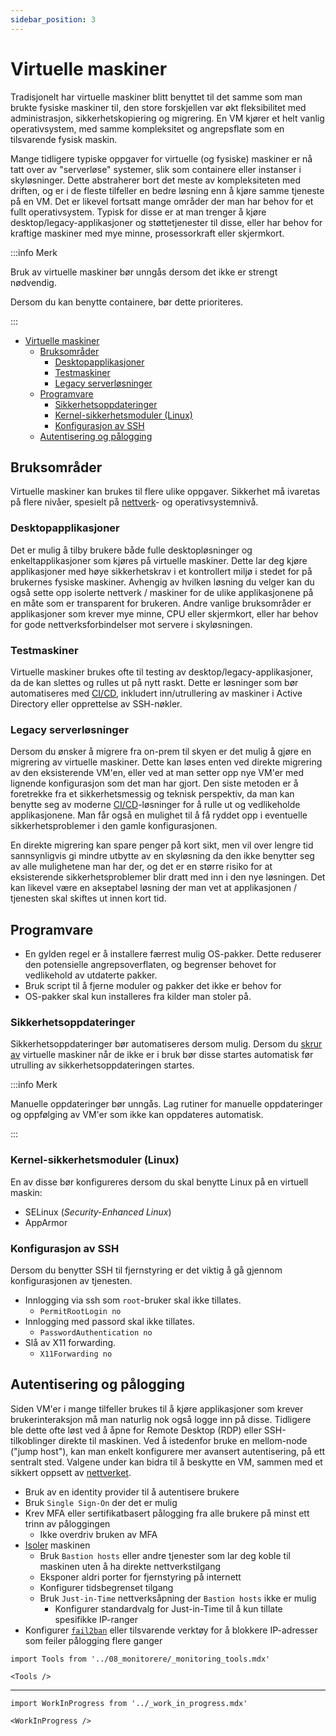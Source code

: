 ```yaml
---
sidebar_position: 3
---
```


# Virtuelle maskiner

Tradisjonelt har virtuelle maskiner blitt benyttet til det samme som man brukte fysiske maskiner til, den store forskjellen var økt fleksibilitet med administrasjon, sikkerhetskopiering og migrering. En VM kjører et helt vanlig operativsystem, med samme kompleksitet og angrepsflate som en tilsvarende fysisk maskin.

Mange tidligere typiske oppgaver for virtuelle (og fysiske) maskiner er nå tatt over av "serverløse" systemer, slik som containere eller instanser i skyløsninger. Dette abstraherer bort det meste av kompleksiteten med driften, og er i de fleste tilfeller en bedre løsning enn å kjøre samme tjeneste på en VM. Det er likevel fortsatt mange områder der man har behov for et fullt operativsystem. Typisk for disse er at man trenger å kjøre desktop/legacy-applikasjoner og støttetjenester til disse, eller har behov for kraftige maskiner med mye minne, prosessorkraft eller skjermkort.

:::info Merk

Bruk av virtuelle maskiner bør unngås dersom det ikke er strengt nødvendig.

Dersom du kan benytte containere, bør dette prioriteres.

:::

- [Virtuelle maskiner](#virtuelle-maskiner)
  - [Bruksområder](#bruksområder)
    - [Desktopapplikasjoner](#desktopapplikasjoner)
    - [Testmaskiner](#testmaskiner)
    - [Legacy serverløsninger](#legacy-serverløsninger)
  - [Programvare](#programvare)
    - [Sikkerhetsoppdateringer](#sikkerhetsoppdateringer)
    - [Kernel-sikkerhetsmoduler (Linux)](#kernel-sikkerhetsmoduler-linux)
    - [Konfigurasjon av SSH](#konfigurasjon-av-ssh)
  - [Autentisering og pålogging](#autentisering-og-pålogging)

## Bruksområder

Virtuelle maskiner kan brukes til flere ulike oppgaver. Sikkerhet må ivaretas på flere nivåer, spesielt på [nettverk](../07_drifte/02_network.md)- og operativsystemnivå.

### Desktopapplikasjoner

Det er mulig å tilby brukere både fulle desktopløsninger og enkeltapplikasjoner som kjøres på virtuelle maskiner. Dette lar deg kjøre applikasjoner med høye sikkerhetskrav i et kontrollert miljø i stedet for på brukernes fysiske maskiner. Avhengig av hvilken løsning du velger kan du også sette opp isolerte nettverk / maskiner for de ulike applikasjonene på en måte som er transparent for brukeren. Andre vanlige bruksområder er applikasjoner som krever mye minne, CPU eller skjermkort, eller har behov for gode nettverksforbindelser mot servere i skyløsningen.

### Testmaskiner

Virtuelle maskiner brukes ofte til testing av desktop/legacy-applikasjoner, da de kan slettes og rulles ut på nytt raskt. Dette er løsninger som bør automatiseres med [CI/CD](../03_bygge/bruk-av-ci-cd.md), inkludert inn/utrullering av maskiner i Active Directory eller opprettelse av SSH-nøkler.

### Legacy serverløsninger

Dersom du ønsker å migrere fra on-prem til skyen er det mulig å gjøre en migrering av virtuelle maskiner. Dette kan løses enten ved direkte migrering av den eksisterende VM'en, eller ved at man setter opp nye VM'er med lignende konfigurasjon som det man har gjort. Den siste metoden er å foretrekke fra et sikkerhetsmessig og teknisk perspektiv, da man kan benytte seg av moderne [CI/CD](../03_bygge/bruk-av-ci-cd.md)-løsninger for å rulle ut og vedlikeholde applikasjonene. Man får også en mulighet til å få ryddet opp i eventuelle sikkerhetsproblemer i den gamle konfigurasjonen.

En direkte migrering kan spare penger på kort sikt, men vil over lengre tid sannsynligvis gi mindre utbytte av en skyløsning da den ikke benytter seg av alle mulighetene man har der, og det er en større risiko for at eksisterende sikkerhetsproblemer blir dratt med inn i den nye løsningen. Det kan likevel være en akseptabel løsning der man vet at applikasjonen / tjenesten skal skiftes ut innen kort tid.

## Programvare

- En gylden regel er å installere færrest mulig OS-pakker. Dette reduserer den potensielle angrepsoverflaten, og begrenser behovet for vedlikehold av utdaterte pakker.
- Bruk script til å fjerne moduler og pakker det ikke er behov for
- OS-pakker skal kun installeres fra kilder man stoler på.

### Sikkerhetsoppdateringer

Sikkerhetsoppdateringer bør automatiseres dersom mulig. Dersom du [skrur av](#automatisk-avstengning) virtuelle maskiner når de ikke er i bruk bør disse startes automatisk før utrulling av sikkerhetsoppdateringen startes.

:::info Merk

Manuelle oppdateringer bør unngås. Lag rutiner for manuelle oppdateringer og oppfølging av VM'er som ikke kan oppdateres automatisk.

:::

### Kernel-sikkerhetsmoduler (Linux)

En av disse bør konfigureres dersom du skal benytte Linux på en virtuell maskin:

- SELinux (*Security-Enhanced Linux*)
- AppArmor

### Konfigurasjon av SSH

Dersom du benytter SSH til fjernstyring er det viktig å gå gjennom konfigurasjonen av tjenesten.

- Innlogging via ssh som `root`-bruker skal ikke tillates.
  - `PermitRootLogin no`
- Innlogging med passord skal ikke tillates.
  - `PasswordAuthentication no`
- Slå av X11 forwarding.
  - `X11Forwarding no`

## Autentisering og pålogging

Siden VM'er i mange tilfeller brukes til å kjøre applikasjoner som krever brukerinteraksjon må man naturlig nok også logge inn på disse. Tidligere ble dette ofte løst ved å åpne for Remote Desktop (RDP) eller SSH-tilkoblinger direkte til maskinen. Ved å istedenfor bruke en mellom-node ("jump host"), kan man enkelt konfigurere mer avansert autentisering, på ett sentralt sted. Valgene under kan bidra til å beskytte en VM, sammen med et sikkert oppsett av [nettverket](../07_drifte/02_network.md).

- Bruk av en identity provider til å autentisere brukere
- Bruk `Single Sign-On` der det er mulig
- Krev MFA eller sertifikatbasert pålogging fra alle brukere på minst ett trinn av påloggingen
  - Ikke overdriv bruken av MFA
- [Isoler](../07_drifte/02_network.md#isolasjon-av-tjenester) maskinen
  - Bruk `Bastion hosts` eller andre tjenester som lar deg koble til maskinen uten å ha direkte nettverkstilgang
  - Eksponer aldri porter for fjernstyring på internett
  - Konfigurer tidsbegrenset tilgang
  - Bruk `Just-in-Time` nettverksåpning der `Bastion hosts` ikke er mulig
    - Konfigurer standardvalg for Just-in-Time til å kun tillate spesifikke IP-ranger
- Konfigurer [`fail2ban`](https://www.fail2ban.org/wiki/index.php/Main_Page) eller tilsvarende verktøy for å blokkere IP-adresser som feiler pålogging flere ganger

```mdx-code-block
import Tools from '../08_monitorere/_monitoring_tools.mdx'

<Tools />
```

---

```mdx-code-block
import WorkInProgress from '../_work_in_progress.mdx'

<WorkInProgress />
```
